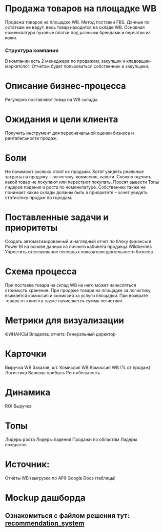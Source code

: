 # Продажа товаров на площадке WB
Продажа товаров на площадке WB. Метод поставки FBS. Данные по остаткам не ведут, весь товар находится на складе WB. 
Основная номенклатура пуховые платки под разными брендами и перчатки из кожи.
### Структура компании
В компании есть 2 менеджера по продажам, закупщик и кладовщик-маркетолог. 
Отчетом будет пользоваться собственник и закупщики.

# Описание бизнес-процесса
Регулярно поставляют товар на WB склады.

# Ожидания и цели клиента
Получить инструмент для первоначальной оценки бизнеса и рентабельности продаж. 

# Боли
Не понимают сколько стоят их продажи. Хотят увидеть реальные затраты на продажу – логистику, комиссию, налоги. 
Сложно оценить какой товар не покупают или перестают покупать. Просят вывести Топы лидеров падения и роста по номенклатуре.
Собственник также не понимает какие склады должны быть в приоритете – хочет увидеть статистику продаж по городам.

# Поставленные задачи и приоритеты
Создать автоматизированный и наглядный отчет по блоку финансы в Power BI на основе данных из личного кабинета продавца Wildberries
Упростить отслеживание основных показатели деятельности бизнеса

# Схема процесса
При поставке товара на склад WB на него может начисляться стоимость хранения.
При продаже товара на площадке за логистику взимается комиссия и комиссия за услуги площадки.
При возврате товара от клиента также начисляется сумма логистики.

# Метрики для визуализации
ФИНАНСЫ
Владелец отчета: Генеральный директор
# Карточки
  Выручка WB
  Заказов, шт.
  Комиссия WB
  Комиссия WB (% от продаж)
  Логистика
  Валовая прибыль
  Рентабельность
# Динамика
  ROI
  Выручка
# Топы
  Лидеры роста
  Лидеры падения
  Продажи по областям
  Лидеры возвратов
# Источник: 
Отчёты WB (выгрузка по API)
Google Docs (таблицы) 

# Mockup дашборда



Ознакомиться с файлом решения тут:
[recommendation_system](delivery_application.ipynb)
--------------------
